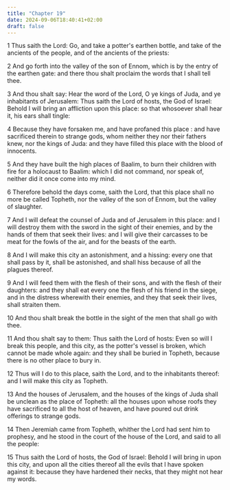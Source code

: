 ```yaml
---
title: "Chapter 19"
date: 2024-09-06T18:40:41+02:00
draft: false
---
```




1 Thus saith the Lord: Go, and take a potter's earthen bottle, and take of the ancients of the people, and of the ancients of the priests:

2 And go forth into the valley of the son of Ennom, which is by the entry of the earthen gate: and there thou shalt proclaim the words that I shall tell thee.

3 And thou shalt say: Hear the word of the Lord, O ye kings of Juda, and ye inhabitants of Jerusalem: Thus saith the Lord of hosts, the God of Israel: Behold I will bring an affliction upon this place: so that whosoever shall hear it, his ears shall tingle:

4 Because they have forsaken me, and have profaned this place : and have sacrificed therein to strange gods, whom neither they nor their fathers knew, nor the kings of Juda: and they have filled this place with the blood of innocents.

5 And they have built the high places of Baalim, to burn their children with fire for a holocaust to Baalim: which I did not command, nor speak of, neither did it once come into my mind.

6 Therefore behold the days come, saith the Lord, that this place shall no more be called Topheth, nor the valley of the son of Ennom, but the valley of slaughter.

7 And I will defeat the counsel of Juda and of Jerusalem in this place: and I will destroy them with the sword in the sight of their enemies, and by the hands of them that seek their lives: and I will give their carcasses to be meat for the fowls of the air, and for the beasts of the earth.

8 And I will make this city an astonishment, and a hissing: every one that shall pass by it, shall be astonished, and shall hiss because of all the plagues thereof.

9 And I will feed them with the flesh of their sons, and with the flesh of their daughters: and they shall eat every one the flesh of his friend in the siege, and in the distress wherewith their enemies, and they that seek their lives, shall straiten them.

10 And thou shalt break the bottle in the sight of the men that shall go with thee.

11 And thou shalt say to them: Thus saith the Lord of hosts: Even so will I break this people, and this city, as the potter's vessel is broken, which cannot be made whole again: and they shall be buried in Topheth, because there is no other place to bury in.

12 Thus will I do to this place, saith the Lord, and to the inhabitants thereof: and I will make this city as Topheth.

13 And the houses of Jerusalem, and the houses of the kings of Juda shall be unclean as the place of Topheth: all the houses upon whose roofs they have sacrificed to all the host of heaven, and have poured out drink offerings to strange gods.

14 Then Jeremiah came from Topheth, whither the Lord had sent him to prophesy, and he stood in the court of the house of the Lord, and said to all the people:

15 Thus saith the Lord of hosts, the God of Israel: Behold I will bring in upon this city, and upon all the cities thereof all the evils that I have spoken against it: because they have hardened their necks, that they might not hear my words.

